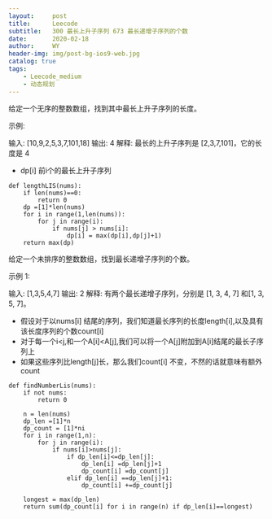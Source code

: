 ```yaml
---
layout:     post
title:      Leecode
subtitle:   300 最长上升子序列 673 最长递增子序列的个数
date:       2020-02-18
author:     WY
header-img: img/post-bg-ios9-web.jpg
catalog: true
tags:
    - Leecode_medium
    - 动态规划
---
```


给定一个无序的整数数组，找到其中最长上升子序列的长度。

示例:

输入: [10,9,2,5,3,7,101,18]
输出: 4 
解释: 最长的上升子序列是 [2,3,7,101]，它的长度是 4

- dp[i] 前i个的最长上升子序列

```
def lengthLIS(nums):
    if len(nums)==0:
        return 0
    dp =[1]*len(nums)
    for i in range(1,len(nums)):
        for j in range(i):
            if nums[j] > nums[i]:
                dp[i] = max(dp[i],dp[j]+1)
    return max(dp)
```


给定一个未排序的整数数组，找到最长递增子序列的个数。

示例 1:

输入: [1,3,5,4,7]
输出: 2
解释: 有两个最长递增子序列，分别是 [1, 3, 4, 7] 和[1, 3, 5, 7]。
- 假设对于以nums[i] 结尾的序列，我们知道最长序列的长度length[i],以及具有该长度序列的个数count[i]
- 对于每一个i<j,和一个A[i]<A[j],我们可以将一个A[j]附加到A[i]结尾的最长子序列上
- 如果这些序列比length[j]长，那么我们count[i] 不变，不然的话就意味有额外count

```
def findNumberLis(nums):
    if not nums:
        return 0

    n = len(nums)
    dp_len =[1]*n
    dp_count = [1]*ni
    for i in range(1,n):
        for j in range(i):
            if nums[i]>nums[j]:
                if dp_len[i]<=dp_len[j]:
                    dp_len[i] =dp_len[j]+1
                    dp_count[i] =dp_count[j]
                elif dp_len[i] ==dp_len[j]+1:
                    dp_count[i] +=dp_count[j]

    longest = max(dp_len)
    return sum(dp_count[i] for i in range(n) if dp_len[i]==longest)

```